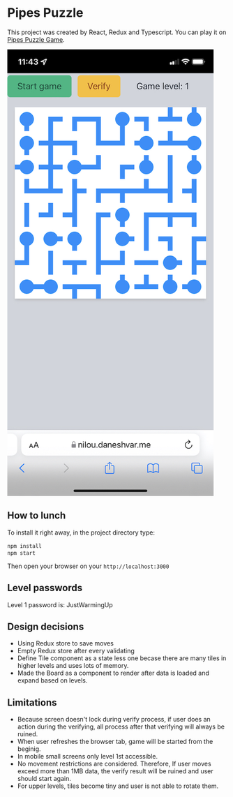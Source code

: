 # Pipes Puzzle

This project was created by React, Redux and Typescript. You can play it on [Pipes Puzzle Game](https://nilou.daneshvar.me).

![alt text](https://github.com/pdan/Nilou/blob/master/screenshot.jpg?raw=true)

## How to lunch

To install it right away, in the project directory type:

    npm install
    npm start

Then open your browser on your `http://localhost:3000`

## Level passwords

Level 1 password is: JustWarmingUp

## Design decisions

* Using Redux store to save moves
* Empty Redux store after every validating
* Define Tile component as a state less one becase there are many tiles in higher levels and uses lots of memory.
* Made the Board as a component to render after data is loaded and expand based on levels.

## Limitations

* Because screen doesn't lock during verify process, if user does an action during the verifying, all process after that verifying will always be ruined.
* When user refreshes the browser tab, game will be started from the beginig.
* In mobile small screens only level 1st accessible.
* No movement restrictions are considered. Therefore, If user moves exceed more than 1MB data, the verify result will be ruined and user should start again.
* For upper levels, tiles become tiny and user is not able to rotate them.